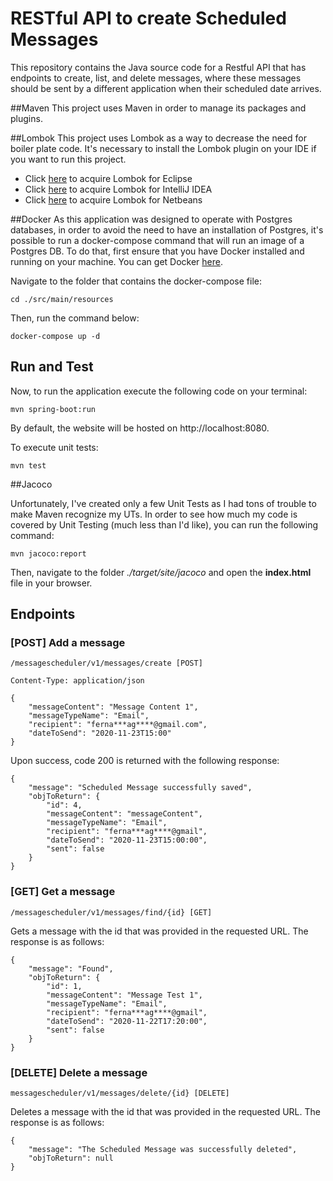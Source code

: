 # RESTful API to create Scheduled Messages
This repository contains the Java source code for a Restful API that has endpoints to create, list, and delete messages,
where these messages should be sent by a different application when their scheduled date arrives.

##Maven
This project uses Maven in order to manage its packages and plugins.

##Lombok
This project uses Lombok as a way to decrease the need for boiler plate code.
It's necessary to install the Lombok plugin on your IDE if you want to run this project.
- Click [here](https://projectlombok.org/setup/eclipse) to acquire Lombok for Eclipse
- Click [here](https://projectlombok.org/setup/intellij) to acquire Lombok for IntelliJ IDEA
- Click [here](https://projectlombok.org/setup/netbeans) to acquire Lombok for Netbeans

##Docker
As this application was designed to operate with Postgres databases, in order to avoid the need to have an installation
of Postgres, it's possible to run a docker-compose command that will run an image of a Postgres DB.
To do that, first ensure that you have Docker installed and running on your machine.
 You can get Docker [here](https://docs.docker.com/get-docker/).

Navigate to the folder that contains the docker-compose file:

```
cd ./src/main/resources
```

Then, run the command below:

```
docker-compose up -d
```

## Run and Test

Now, to run the application execute the following code on your terminal:

```
mvn spring-boot:run
```

By default, the website will be hosted on http://localhost:8080.

To execute unit tests:

```
mvn test
```

##Jacoco

Unfortunately, I've created only a few Unit Tests as I had tons of trouble to make Maven recognize my UTs.
In order to see how much my code is covered by Unit Testing (much less than I'd like), you can run the following command:

```
mvn jacoco:report
```

Then, navigate to the folder *./target/site/jacoco* and open the **index.html** file in your browser.

## Endpoints

### [POST] Add a message

```
/messagescheduler/v1/messages/create [POST]

Content-Type: application/json

{
    "messageContent": "Message Content 1",
    "messageTypeName": "Email",
    "recipient": "ferna***ag****@gmail.com",
    "dateToSend": "2020-11-23T15:00"
}
```

Upon success, code 200 is returned with the following response:

```
{
    "message": "Scheduled Message successfully saved",
    "objToReturn": {
        "id": 4,
        "messageContent": "messageContent",
        "messageTypeName": "Email",
        "recipient": "ferna***ag****@gmail",
        "dateToSend": "2020-11-23T15:00:00",
        "sent": false
    }
}
```

### [GET] Get a message

```
/messagescheduler/v1/messages/find/{id} [GET]
```

Gets a message with the id that was provided in the requested URL. The response is as follows:

```
{
    "message": "Found",
    "objToReturn": {
        "id": 1,
        "messageContent": "Message Test 1",
        "messageTypeName": "Email",
        "recipient": "ferna***ag****@gmail",
        "dateToSend": "2020-11-22T17:20:00",
        "sent": false
    }
}
```

### [DELETE] Delete a message

```
messagescheduler/v1/messages/delete/{id} [DELETE]
```

Deletes a message with the id that was provided in the requested URL. The response is as follows:

```
{
    "message": "The Scheduled Message was successfully deleted",
    "objToReturn": null
}
```